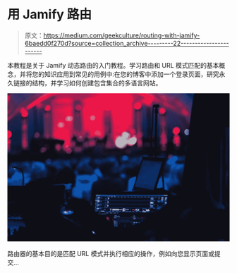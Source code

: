 # 用 Jamify 路由

> 原文：<https://medium.com/geekculture/routing-with-jamify-6baedd0f270d?source=collection_archive---------22----------------------->

本教程是关于 Jamify 动态路由的入门教程。学习路由和 URL 模式匹配的基本概念，并将您的知识应用到常见的用例中:在您的博客中添加一个登录页面，研究永久链接的结构，并学习如何创建包含集合的多语言网站。

![](img/341a3e755ed84d6857a4b2d41f1751c5.png)

路由器的基本目的是匹配 URL 模式并执行相应的操作，例如向您显示页面或提交…